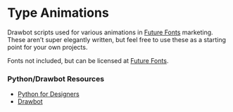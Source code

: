 # Type Animations

Drawbot scripts used for various animations in [Future Fonts](https://www.futurefonts.xyz) marketing. These aren’t super elegantly written, but feel free to use these as a starting point for your own projects. 

Fonts not included, but can be licensed at [Future Fonts](https://www.futurefonts.xyz).

### Python/Drawbot Resources
* [Python for Designers](https://pythonfordesigners.com)
* [Drawbot](https://www.drawbot.com)
